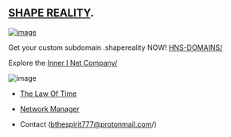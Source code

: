 ## [SHAPE REALITY](http://innerinetcompany.shapereality/).

[![image](https://user-images.githubusercontent.com/37987346/101999396-a37e4380-3caa-11eb-8cc6-e61fb53c7855.png)](http://shapereality.innerinetcompany.hns.to/)

Get your custom subdomain .shapereality NOW! [HNS-DOMAINS/](http://home.hns-domains/)

Explore the [Inner I Net Company/](https://innerinetcompany.carrd.co/)

![image](https://user-images.githubusercontent.com/37987346/93003737-358d7900-f50f-11ea-938c-460ac70f71a1.png)

- [The Law Of Time](https://lawoftime.org/)

- [Network Manager](http://admin.networkmanager/)
- Contact (bthespirit777@protonmail.com/)
